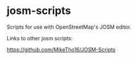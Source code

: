 # josm-scripts

Scripts for use with OpenStreetMap's JOSM editor.

Links to other josm scripts:

https://github.com/MikeTho16/JOSM-Scripts
